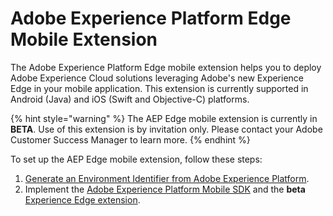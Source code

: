 # Adobe Experience Platform Edge Mobile Extension

The Adobe Experience Platform Edge mobile extension helps you to deploy Adobe Experience Cloud solutions leveraging Adobe's new Experience Edge in your mobile application. This extension is currently supported in Android \(Java\) and iOS \(Swift and Objective-C\) platforms.

{% hint style="warning" %}
The AEP Edge mobile extension is currently in **BETA**. Use of this extension is by invitation only. Please contact your Adobe Customer Success Manager to learn more.
{% endhint %}

To set up the AEP Edge mobile extension, follow these steps:

1. [Generate an Environment Identifier from Adobe Experience Platform](experience-platform-setup.md).
2. Implement the [Adobe Experience Platform Mobile SDK](../../) and the **beta** [Experience Edge extension](set-up-the-sdk.md).

